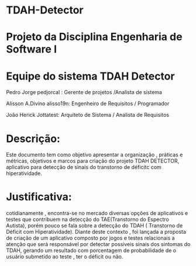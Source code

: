 # TDAH-Detector

# Projeto da Disciplina Engenharia de Software I 

# Equipe do sistema TDAH Detector
Pedro Jorge pedjorcal :    Gerente de projetos /Analista de sistema

Alisson A.Divino alisso19n:  Engenheiro de Requisitos / Programador

João Herick Jottatest: Arquiteto de Sistema / Analista de Requisitos

# Descrição:
Este documento tem como objetivo apresentar a organização , práticas e métricas, objetivos e marcos para criação do projeto TDAH DETECTOR, aplicativo 
para detecção de sinais do transtorno de déficitc com hiperatividade.

# Justificativa:
cotidianamente , encontra-se no mercado diversas opções de aplicativos e testes que contribuem na detecção do TAE(Transtorno do Espectro Autista), porém pouco 
se fala sobre a detecção do TDAH ( Transtorno de Déficit com Hiperatividade).
Diante deste contexto , foi lançada a proposta de criação de um aplicativo composto por jogos e testes relacionais a atenção que será responsável por detectar 
possiveis sinais dos sintomas do TDAH, gerando um resultado com porcentagem de probabilidade de o usuário submetido ao teste , ter o déficit ou não.




